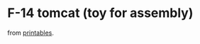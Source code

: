 # F-14 tomcat (toy for assembly)

from [printables](https://www.printables.com/model/205532-f14-f-14-kit-card-remix).
